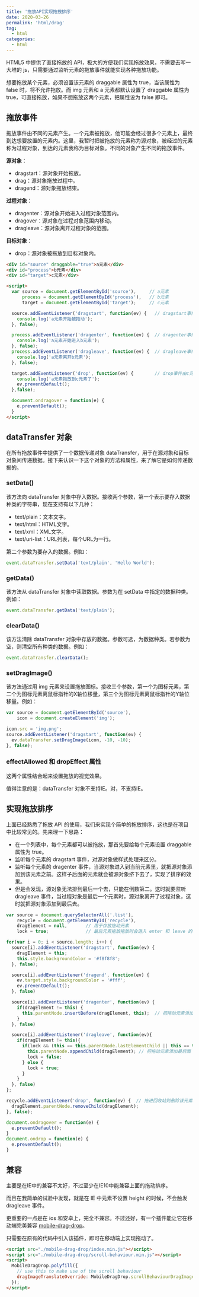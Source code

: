 ```yaml
---
title: '拖放API实现拖拽排序'
date: 2020-03-26
permalink: 'html/drag'
tag:
  - html
categories:
  - html
---
```


HTML5 中提供了直接拖放的 API，极大的方便我们实现拖放效果，不需要去写一大堆的 js，只需要通过监听元素的拖放事件就能实现各种拖放功能。

想要拖放某个元素，必须设置该元素的 draggable 属性为 true，当该属性为 false 时，将不允许拖放。而 img 元素和 a 元素都默认设置了 draggable 属性为 true，可直接拖放，如果不想拖放这两个元素，把属性设为 false 即可。

## 拖放事件

拖放事件由不同的元素产生。一个元素被拖放，他可能会经过很多个元素上，最终到达想要放置的元素内。这里，我暂时把被拖放的元素称为源对象，被经过的元素称为过程对象，到达的元素我称为目标对象。不同的对象产生不同的拖放事件。

**源对象**：

- dragstart：源对象开始拖放。
- drag：源对象拖放过程中。
- dragend：源对象拖放结束。

**过程对象**：

- dragenter：源对象开始进入过程对象范围内。
- dragover：源对象在过程对象范围内移动。
- dragleave：源对象离开过程对象的范围。

**目标对象**：

- drop：源对象被拖放到目标对象内。

```html
<div id="source" draggable="true">a元素</div>
<div id="process">b元素</div>
<div id="target">c元素</div>

<script>
  var source = document.getElementById('source'),     // a元素
      process = document.getElementById('process'),   // b元素
      target = document.getElementById('target');     // c元素

  source.addEventListener('dragstart', function(ev) {   // dragstart事件由a元素产生
    console.log('a元素开始被拖动');
  }, false);

  process.addEventListener('dragenter', function(ev) {  // dragenter事件由b元素产生
    console.log('a元素开始进入b元素');
  }, false);
  process.addEventListener('dragleave', function(ev) {  // dragleave事件由b元素产生
    console.log('a元素离开b元素');
  }, false);

  target.addEventListener('drop', function(ev) {        // drop事件由c元素产生
    console.log('a元素拖放到c元素了');
    ev.preventDefault();
  },false);

  document.ondragover = function(e) {
    e.preventDefault();
  }
</script>
```

## dataTransfer 对象

在所有拖放事件中提供了一个数据传递对象 dataTransfer，用于在源对象和目标对象间传递数据。接下来认识一下这个对象的方法和属性，来了解它是如何传递数据的。

### setData()

该方法向 dataTransfer 对象中存入数据。接收两个参数，第一个表示要存入数据种类的字符串，现在支持有以下几种：

- text/plain：文本文字。
- text/html：HTML文字。
- text/xml：XML文字。
- text/uri-list：URL列表，每个URL为一行。

第二个参数为要存入的数据。例如：

```js
event.dataTransfer.setData('text/plain', 'Hello World');
```

### getData()

该方法从 dataTransfer 对象中读取数据。参数为在 setData 中指定的数据种类。例如：

```js
event.dataTransfer.getData('text/plain');
```

### clearData()

该方法清除 dataTransfer 对象中存放的数据。参数可选，为数据种类。若参数为空，则清空所有种类的数据。例如：

```js
event.dataTransfer.clearData();
```

### setDragImage()

该方法通过用 img 元素来设置拖放图标。接收三个参数，第一个为图标元素，第二个为图标元素离鼠标指针的X轴位移量，第三个为图标元素离鼠标指针的Y轴位移量。例如：

```js
var source = document.getElementById('source'),
    icon = document.createElement('img');

icon.src = 'img.png';
source.addEventListener('dragstart', function(ev) {
  ev.dataTransfer.setDragImage(icon, -10, -10);
}, false);
```

### effectAllowed 和 dropEffect 属性

这两个属性结合起来设置拖放的视觉效果。

值得注意的是：dataTransfer 对象不支持IE。对，不支持IE。

## 实现拖放排序

上面已经熟悉了拖放 API 的使用，我们来实现个简单的拖放排序，这也是在项目中比较常见的。先来理一下思路：

- 在一个列表中，每个元素都可以被拖放，那首先要给每个元素设置 draggable 属性为 true。
- 监听每个元素的 dragstart 事件，对源对象做样式处理来区分。
- 监听每个元素的 dragenter 事件，当源对象进入到当前元素里，就把源对象添加到该元素之前。这样子后面的元素就会被源对象挤下去了，实现了排序的效果。
- 但是会发现，源对象无法排到最后一个去，只能在倒数第二。这时就要监听 dragleave 事件，当过程对象是最后一个元素时，源对象离开了过程对象，这时就把源对象添加到最后去。

```js
var source = document.querySelectorAll('.list'),
    recycle = document.getElementById('recycle'),
    dragElement = null,       // 用于存放拖动元素
    lock = true;              // 最后元素拖放拖放时会进入 enter 和 leave 的循环，用来锁住

for(var i = 0; i < source.length; i++) {
  source[i].addEventListener('dragstart', function(ev) {
    dragElement = this;
    this.style.backgroundColor = '#f8f8f8';
  }, false);

  source[i].addEventListener('dragend', function(ev) {
    ev.target.style.backgroundColor = '#fff';
    ev.preventDefault();
  }, false)

  source[i].addEventListener('dragenter', function(ev) {
    if(dragElement != this) {
      this.parentNode.insertBefore(dragElement, this);  // 把拖动元素添加到当前元素的前面
    }
  }, false)

  source[i].addEventListener('dragleave', function(ev){
    if(dragElement != this){
      if(lock && (this == this.parentNode.lastElementChild || this == this.parentNode.lastChild)) { // 当前元素时最后一个元素
        this.parentNode.appendChild(dragElement); // 把拖动元素添加最后面
        lock = false;
      } else {
        lock = true;
      }
    }
  }, false)
};

recycle.addEventListener('drop', function(ev) {  // 拖进回收站则删除该元素
  dragElement.parentNode.removeChild(dragElement);
}, false);

document.ondragover = function(e) {
  e.preventDefault();
}
document.ondrop = function(e) {
  e.preventDefault();
}
```

## 兼容

主要是在IE中的兼容不太好，不过至少在IE10中能兼容上面的拖动排序。

而且在我简单的试验中发现，就是在 IE 中元素不设置 height 的时候，不会触发 dragleave 事件。

更重要的一点是在 ios 和安卓上，完全不兼容。不过还好，有一个插件能让它在移动端完美兼容 [mobile-drag-drop](https://github.com/timruffles/mobile-drag-drop)。

只需要在原有的代码中引入该插件，即可在移动端上实现拖动了。

```html
<script src="./mobile-drag-drop/index.min.js"></script>
<script src="./mobile-drag-drop/scroll-behaviour.min.js"></script>
<script>
  MobileDragDrop.polyfill({
    // use this to make use of the scroll behaviour
    dragImageTranslateOverride: MobileDragDrop.scrollBehaviourDragImageTranslateOverride
  });
</script>
```

